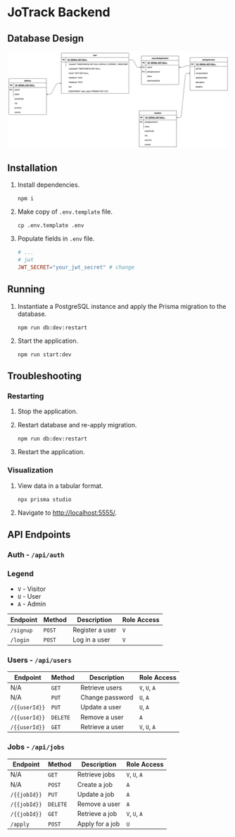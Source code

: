 # JoTrack Backend

## Database Design

![UML of the database](docs/assets/images/database-design.drawio.png)

## Installation

1. Install dependencies.

   ```shell
   npm i
   ```

2. Make copy of `.env.template` file.

   ```shell
   cp .env.template .env
   ```

3. Populate fields in `.env` file.

   ```makefile
   # ...
   # jwt
   JWT_SECRET="your_jwt_secret" # change
   ```

## Running

1. Instantiate a PostgreSQL instance and apply the Prisma migration to the database.

   ```shell
   npm run db:dev:restart
   ```

2. Start the application.

   ```shell
   npm run start:dev
   ```

## Troubleshooting

### Restarting

1. Stop the application.
2. Restart database and re-apply migration.

   ```shell
   npm run db:dev:restart
   ```

3. Restart the application.

### Visualization

1. View data in a tabular format.

   ```shell
   npx prisma studio
   ```

2. Navigate to <http://localhost:5555/>.

## API Endpoints

### Auth - `/api/auth`

### Legend

- `V` - Visitor
- `U` - User
- `A` - Admin

| Endpoint  | Method | Description     | Role Access |
| --------- | ------ | --------------- | ----------- |
| `/signup` | `POST` | Register a user | `V`         |
| `/login`  | `POST` | Log in a user   | `V`         |

### Users - `/api/users`

| Endpoint      | Method   | Description     | Role Access   |
| ------------- | -------- | --------------- | ------------- |
| N/A           | `GET`    | Retrieve users  | `V`, `U`, `A` |
| N/A           | `PUT`    | Change password | `U`, `A`      |
| `/{{userId}}` | `PUT`    | Update a user   | `U`, `A`      |
| `/{{userId}}` | `DELETE` | Remove a user   | `A`           |
| `/{{userId}}` | `GET`    | Retrieve a user | `V`, `U`, `A` |

### Jobs - `/api/jobs`

| Endpoint     | Method   | Description     | Role Access   |
| ------------ | -------- | --------------- | ------------- |
| N/A          | `GET`    | Retrieve jobs   | `V`, `U`, `A` |
| N/A          | `POST`   | Create a job    | `A`           |
| `/{{jobId}}` | `PUT`    | Update a job    | `A`           |
| `/{{jobId}}` | `DELETE` | Remove a user   | `A`           |
| `/{{jobId}}` | `GET`    | Retrieve a job  | `V`, `U`, `A` |
| `/apply`     | `POST`   | Apply for a job | `U`           |
